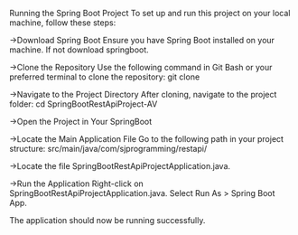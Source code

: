 Running the Spring Boot Project
To set up and run this project on your local machine, follow these steps:

->Download Spring Boot
Ensure you have Spring Boot installed on your machine. If not download springboot.

->Clone the Repository
Use the following command in Git Bash or your preferred terminal to clone the repository:
git clone <repository-url>

->Navigate to the Project Directory
After cloning, navigate to the project folder:
cd SpringBootRestApiProject-AV

->Open the Project in Your SpringBoot

->Locate the Main Application File
Go to the following path in your project structure:
src/main/java/com/sjprogramming/restapi/

->Locate the file SpringBootRestApiProjectApplication.java.

->Run the Application
Right-click on SpringBootRestApiProjectApplication.java.
Select Run As > Spring Boot App.

The application should now be running successfully.

